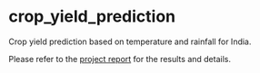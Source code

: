 # crop_yield_prediction
Crop yield prediction based on temperature and rainfall for India.

Please refer to the [project report](https://github.com/jiteshpabla/crop_yield_prediction/blob/master/Open%20Data%20Project%20Report.pdf) for the results and details.
